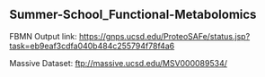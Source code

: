 ## Summer-School_Functional-Metabolomics

FBMN Output link: https://gnps.ucsd.edu/ProteoSAFe/status.jsp?task=eb9eaf3cdfa040b484c255794f78f4a6

Massive Dataset: ftp://massive.ucsd.edu/MSV000089534/

